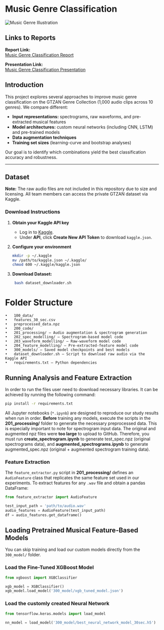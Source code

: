 # Music Genre Classification

![Music Genre Illustration](https://music.vinetogo.com/wp-content/uploads/2024/07/music-genre.jpg)

## Links to Reports

**Report Link:**  
[Music Genre Classification Report](https://docs.google.com/document/d/1GRdB4p3Wy2gIoguUn2gJcUwLOuCMR_ttBRAXQtfMpjg/edit?tab=t.0#heading=h.ab53ba3frjds)

**Presentation Link:**  
[Music Genre Classification Presentation](https://docs.google.com/presentation/d/1jcWxvFa9KaiItuE7CHC1lh-snfG9U-EIDXSOQP_95gM/edit?slide=id.g351aa865629_0_88#slide=id.g351aa865629_0_88)

## Introduction

This project explores several approaches to improve music genre classification on the GTZAN Genre Collection (1,000 audio clips across 10 genres). We compare different:

- **Input representations:** spectrograms, raw waveforms, and pre-extracted musical features  
- **Model architectures:** custom neural networks (including CNN, LSTM) and pre-trained models  
- **Data augmentation techniques**  
- **Training set sizes** (learning-curve and bootstrap analyses)

Our goal is to identify which combinations yield the best classification accuracy and robustness.

---

## Dataset

**Note:** The raw audio files are not included in this repository due to size and licensing. All team members can access the private GTZAN dataset via Kaggle.

### Download Instructions

1. **Obtain your Kaggle API key**  
   - Log in to [Kaggle](https://www.kaggle.com/account).  
   - Under **API**, click **Create New API Token** to download `kaggle.json`.  

2. **Configure your environment**  
   ```bash
   mkdir -p ~/.kaggle
   mv /path/to/kaggle.json ~/.kaggle/
   chmod 600 ~/.kaggle/kaggle.json
3. **Download Dataset:**  
   ```bash
    bash dataset_downloader.sh
   ```


# Folder Structure
	•	100_data/
	•	features_30_sec.csv
	•	preprocessed_data.npz
	•	200_code/
	•	201_processing/ — Audio augmentation & spectrogram generation
	•	202_spec_modelling/ — Spectrogram-based model code
	•	203_waveform_modelling/ — Raw-waveform model code
	•	204_feature_modelling/ — Pre-extracted-feature model code
	•	300_models/ — Saved model checkpoints and best models
	•	dataset_downloader.sh — Script to download raw audio via the Kaggle API
	•	requirements.txt — Python dependencies

## Running Analysis and Feature Extraction
In order to run the files user need to download necessary libraries. It can be achieved by running the following command:

```bash
pip install -r requirements.txt
```

All Jupyter notebooks (`*.ipynb`) are designed to reproduce our study results when run in order. **Before** training any models, execute the scripts in the **201_processing/** folder to generate the necessary preprocessed data.
This is especially important to note for spectrogram input data. The original and augmented npz files were **too large** to upload to GitHub. Therefore, you must run **create_spectrogram.ipynb** to generate test_spec.npz (original
spectrograms data), and **augmented_spectrograms.ipynb** to generate augmented_spec.npz (original + augmented spectrogram training data).


### Feature Extraction

The `feature_extractor.py` script in **201_processing/** defines an `AudioFeature` class that replicates the same feature set used in our experiments. To extract features for any `.wav` file and obtain a pandas DataFrame:

```python
from feature_extractor import AudioFeature

test_input_path = 'path/to/audio.wav'
audio_features = AudioFeature(test_input_path)
df = audio_features.get_dataframe()
```


## Loading Pretrained Musical Feature-Based Models 

You can skip training and load our custom models directly from the `300_model/` folder.

### Load the Fine-Tuned XGBoost Model

```python
from xgboost import XGBClassifier

xgb_model = XGBClassifier()
xgb_model.load_model('300_model/xgb_tuned_model.json')
```

### Load the customly created  Neural Network

```python
from tensorflow.keras.models import load_model

nn_model = load_model('300_model/best_neural_network_model_30sec.h5')
```
